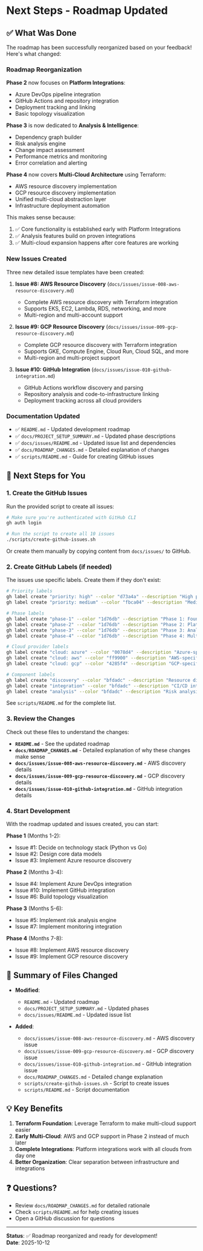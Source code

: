 # Next Steps - Roadmap Updated

## ✅ What Was Done

The roadmap has been successfully reorganized based on your feedback! Here's what changed:

### Roadmap Reorganization

**Phase 2** now focuses on **Platform Integrations**:
- Azure DevOps pipeline integration
- GitHub Actions and repository integration
- Deployment tracking and linking
- Basic topology visualization

**Phase 3** is now dedicated to **Analysis & Intelligence**:
- Dependency graph builder
- Risk analysis engine
- Change impact assessment
- Performance metrics and monitoring
- Error correlation and alerting

**Phase 4** now covers **Multi-Cloud Architecture** using Terraform:
- AWS resource discovery implementation
- GCP resource discovery implementation
- Unified multi-cloud abstraction layer
- Infrastructure deployment automation

This makes sense because:
1. ✅ Core functionality is established early with Platform Integrations
2. ✅ Analysis features build on proven integrations
3. ✅ Multi-cloud expansion happens after core features are working

### New Issues Created

Three new detailed issue templates have been created:

1. **Issue #8: AWS Resource Discovery** (`docs/issues/issue-008-aws-resource-discovery.md`)
   - Complete AWS resource discovery with Terraform integration
   - Supports EKS, EC2, Lambda, RDS, networking, and more
   - Multi-region and multi-account support

2. **Issue #9: GCP Resource Discovery** (`docs/issues/issue-009-gcp-resource-discovery.md`)
   - Complete GCP resource discovery with Terraform integration
   - Supports GKE, Compute Engine, Cloud Run, Cloud SQL, and more
   - Multi-region and multi-project support

3. **Issue #10: GitHub Integration** (`docs/issues/issue-010-github-integration.md`)
   - GitHub Actions workflow discovery and parsing
   - Repository analysis and code-to-infrastructure linking
   - Deployment tracking across all cloud providers

### Documentation Updated

- ✅ `README.md` - Updated development roadmap
- ✅ `docs/PROJECT_SETUP_SUMMARY.md` - Updated phase descriptions
- ✅ `docs/issues/README.md` - Updated issue list and dependencies
- ✅ `docs/ROADMAP_CHANGES.md` - Detailed explanation of changes
- ✅ `scripts/README.md` - Guide for creating GitHub issues

## 🚀 Next Steps for You

### 1. Create the GitHub Issues

Run the provided script to create all issues:

```bash
# Make sure you're authenticated with GitHub CLI
gh auth login

# Run the script to create all 10 issues
./scripts/create-github-issues.sh
```

Or create them manually by copying content from `docs/issues/` to GitHub.

### 2. Create GitHub Labels (if needed)

The issues use specific labels. Create them if they don't exist:

```bash
# Priority labels
gh label create "priority: high" --color "d73a4a" --description "High priority"
gh label create "priority: medium" --color "fbca04" --description "Medium priority"

# Phase labels
gh label create "phase-1" --color "1d76db" --description "Phase 1: Foundation"
gh label create "phase-2" --color "1d76db" --description "Phase 2: Platform Integrations"
gh label create "phase-3" --color "1d76db" --description "Phase 3: Analysis & Intelligence"
gh label create "phase-4" --color "1d76db" --description "Phase 4: Multi-Cloud Architecture"

# Cloud provider labels
gh label create "cloud: azure" --color "0078d4" --description "Azure-specific"
gh label create "cloud: aws" --color "ff9900" --description "AWS-specific"
gh label create "cloud: gcp" --color "4285f4" --description "GCP-specific"

# Component labels
gh label create "discovery" --color "bfdadc" --description "Resource discovery"
gh label create "integration" --color "bfdadc" --description "CI/CD integration"
gh label create "analysis" --color "bfdadc" --description "Risk analysis"
```

See `scripts/README.md` for the complete list.

### 3. Review the Changes

Check out these files to understand the changes:

- **`README.md`** - See the updated roadmap
- **`docs/ROADMAP_CHANGES.md`** - Detailed explanation of why these changes make sense
- **`docs/issues/issue-008-aws-resource-discovery.md`** - AWS discovery details
- **`docs/issues/issue-009-gcp-resource-discovery.md`** - GCP discovery details
- **`docs/issues/issue-010-github-integration.md`** - GitHub integration details

### 4. Start Development

With the roadmap updated and issues created, you can start:

**Phase 1** (Months 1-2):
- Issue #1: Decide on technology stack (Python vs Go)
- Issue #2: Design core data models
- Issue #3: Implement Azure resource discovery

**Phase 2** (Months 3-4):
- Issue #4: Implement Azure DevOps integration
- Issue #10: Implement GitHub integration
- Issue #6: Build topology visualization

**Phase 3** (Months 5-6):
- Issue #5: Implement risk analysis engine
- Issue #7: Implement monitoring integration

**Phase 4** (Months 7-8):
- Issue #8: Implement AWS resource discovery
- Issue #9: Implement GCP resource discovery

## 📝 Summary of Files Changed

- **Modified**:
  - `README.md` - Updated roadmap
  - `docs/PROJECT_SETUP_SUMMARY.md` - Updated phases
  - `docs/issues/README.md` - Updated issue list

- **Added**:
  - `docs/issues/issue-008-aws-resource-discovery.md` - AWS discovery issue
  - `docs/issues/issue-009-gcp-resource-discovery.md` - GCP discovery issue
  - `docs/issues/issue-010-github-integration.md` - GitHub integration issue
  - `docs/ROADMAP_CHANGES.md` - Detailed change explanation
  - `scripts/create-github-issues.sh` - Script to create issues
  - `scripts/README.md` - Script documentation

## 💡 Key Benefits

1. **Terraform Foundation**: Leverage Terraform to make multi-cloud support easier
2. **Early Multi-Cloud**: AWS and GCP support in Phase 2 instead of much later
3. **Complete Integrations**: Platform integrations work with all clouds from day one
4. **Better Organization**: Clear separation between infrastructure and integrations

## ❓ Questions?

- Review `docs/ROADMAP_CHANGES.md` for detailed rationale
- Check `scripts/README.md` for help creating issues
- Open a GitHub discussion for questions

---

**Status**: ✅ Roadmap reorganized and ready for development!  
**Date**: 2025-10-12
